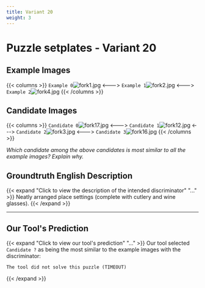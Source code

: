 ```yaml
---
title: Variant 20
weight: 3
---
```


# Puzzle setplates - Variant 20

## Example Images
{{< columns >}}
`Example 0`![fork1.jpg](/natscene_data/images/fork1.jpg)
<--->
`Example 1`![fork2.jpg](/natscene_data/images/fork2.jpg)
<--->
`Example 2`![fork4.jpg](/natscene_data/images/fork4.jpg)
{{< /columns >}}

## Candidate Images
{{< columns >}}
`Candidate 0`![fork17.jpg](/natscene_data/images/fork17.jpg)
<--->
`Candidate 1`![fork12.jpg](/natscene_data/images/fork12.jpg)
<--->
`Candidate 2`![fork3.jpg](/natscene_data/images/fork3.jpg)
<--->
`Candidate 3`![fork16.jpg](/natscene_data/images/fork16.jpg)
{{< /columns >}}

*Which candidate among the above candidates is most similar to all the example images? Explain why.*

## Groundtruth English Description

{{< expand "Click to view the description of the intended discriminator" "..." >}}
Neatly arranged place settings (complete with cutlery and wine glasses).
{{< /expand >}}

---



## Our Tool's Prediction

{{< expand "Click to view our tool's prediction" "..." >}}
Our tool selected `Candidate ?` as being the most similar to the example images with the discriminator:
```plaintext
The tool did not solve this puzzle (TIMEOUT)
```
{{< /expand >}}
